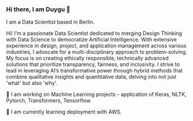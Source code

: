 ### Hi there, I am Duygu 👋

I am a Data Scientist based in Berlin.

Hi! I’m a passionate Data Scientist dedicated to merging Design Thinking with Data Science to democratize Artificial Intelligence. With extensive experience in design, project, and application management across various industries, I advocate for a multi-disciplinary approach to problem-solving. My focus is on creating ethically responsible, technically advanced solutions that prioritize transparency, fairness, and inclusivity. I strive to lead in leveraging AI’s transformative power through hybrid methods that combine qualitative insights and quantitative data, delving into not just 'what' but also 'why'.


🔭 I am working on Machine Learning projects - application of Keras, NLTK, Pytorch, Transformers, Tensorflow.

🌱 I am currently learning deployment with AWS.

<!--
**Duygubirol/Duygubirol** is a ✨ _special_ ✨ repository because its `README.md` (this file) appears on your GitHub profile.

Here are some ideas to get you started:

- 🔭 I’m currently working on ...
- 🌱 I’m currently learning ...
- 👯 I’m looking to collaborate on ...
- 🤔 I’m looking for help with ...
- 💬 Ask me about ...
- 📫 How to reach me: ...
- 😄 Pronouns: ...
- ⚡ Fun fact: ...
-->
